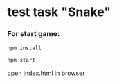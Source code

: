 # test task "Snake"

### For start game:
````
npm install
````

````
npm start
````
open index.html in browser
